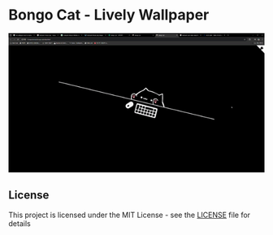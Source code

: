# Bongo Cat - Lively Wallpaper
<p align="center">
  <a href="https://bongo.cat">
    <img src="lively_p.gif">
  </a>  
</p>

## License
This project is licensed under the MIT License - see the [LICENSE](https://github.com/Externalizable/bongo.cat/blob/master/LICENSE) file for details

